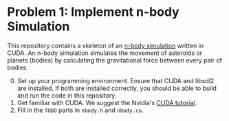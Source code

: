 # Problem 1: Implement n-body Simulation
This repository contains a skeleton of an [n-body simulation](https://en.wikipedia.org/wiki/N-body_simulation) written in CUDA. An n-body simulation simulates the movement of asteroids or planets (bodies) by calculating the gravitational force between every pair of bodies.

0. Set up your programming environment. Ensure that CUDA and libsdl2 are installed. If both are installed correctly, you should be able to build and run the code in this repository.
1. Get familiar with CUDA. We suggest the Nvidia's [CUDA tutorial](https://devblogs.nvidia.com/even-easier-introduction-cuda/).
2. Fill in the `TODO` parts in `nbody.h` and `nbody.cu`.
